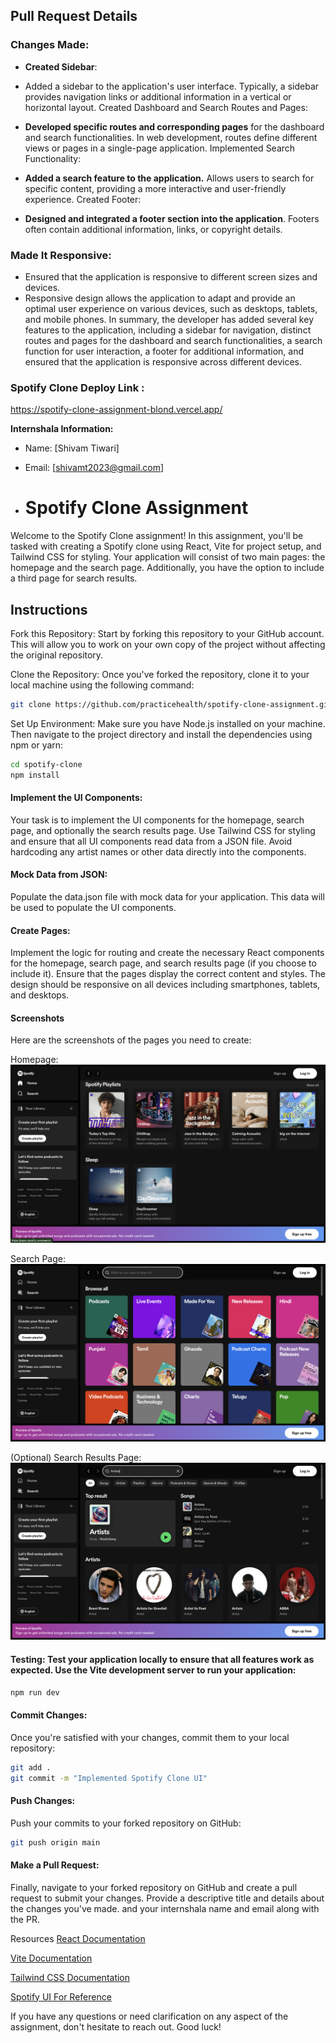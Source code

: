 ## Pull Request Details

### Changes Made:
- **Created Sidebar**:
- Added a sidebar to the application's user interface.
Typically, a sidebar provides navigation links or additional information in a vertical or horizontal layout.
Created Dashboard and Search Routes and Pages:

- **Developed specific routes and corresponding pages** for the dashboard and search functionalities.
In web development, routes define different views or pages in a single-page application.
Implemented Search Functionality:

- **Added a search feature to the application.**
Allows users to search for specific content, providing a more interactive and user-friendly experience.
Created Footer:

- **Designed and integrated a footer section into the application**.
Footers often contain additional information, links, or copyright details.

### Made It Responsive:
- Ensured that the application is responsive to different screen sizes and devices.
- Responsive design allows the application to adapt and provide an optimal user experience on various devices, such as desktops, tablets, and mobile phones.
In summary, the developer has added several key features to the application, including a sidebar for navigation, distinct routes and pages for the dashboard and search functionalities, a search function for user interaction, a footer for additional information, and ensured that the application is responsive across different devices.

### Spotify Clone Deploy Link :
https://spotify-clone-assignment-blond.vercel.app/


****Internshala Information**:**
- Name: [Shivam Tiwari]
- Email: [shivamt2023@gmail.com]

 
- # Spotify Clone Assignment
Welcome to the Spotify Clone assignment! In this assignment, you'll be tasked with creating a Spotify clone using React, Vite for project setup, and Tailwind CSS for styling. Your application will consist of two main pages: the homepage and the search page. Additionally, you have the option to include a third page for search results.

## Instructions
Fork this Repository: Start by forking this repository to your GitHub account. This will allow you to work on your own copy of the project without affecting the original repository.

Clone the Repository: Once you've forked the repository, clone it to your local machine using the following command:

```bash
git clone https://github.com/practicehealth/spotify-clone-assignment.git
```

Set Up Environment: Make sure you have Node.js installed on your machine. Then navigate to the project directory and install the dependencies using npm or yarn:

```bash
cd spotify-clone
npm install
```
<!-- ####  Project Structure: 
Familiarize yourself with the project structure. You'll find directories for components, pages, assets, and other necessary files. -->

#### Implement the UI Components: 
Your task is to implement the UI components for the homepage, search page, and optionally the search results page. Use Tailwind CSS for styling and ensure that all UI components read data from a JSON file. Avoid hardcoding any artist names or other data directly into the components.

#### Mock Data from JSON: 
Populate the data.json file with mock data for your application. This data will be used to populate the UI components.

#### Create Pages:
Implement the logic for routing and create the necessary React components for the homepage, search page, and search results page (if you choose to include it). Ensure that the pages display the correct content and styles.
The design should be responsive on all devices including smartphones, tablets, and desktops.

#### Screenshots
Here are the screenshots of the pages you need to create:

Homepage: ![Homepage](images/homepage.png)

Search Page: ![SearchPage](images/search.png)

(Optional) Search Results Page:![SearchResults](images/search-result2.png)

#### Testing: Test your application locally to ensure that all features work as expected. Use the Vite development server to run your application:

```bash
npm run dev
```
#### Commit Changes:
Once you're satisfied with your changes, commit them to your local repository:

```bash
git add .
git commit -m "Implemented Spotify Clone UI"
```

#### Push Changes: 
Push your commits to your forked repository on GitHub:

```bash
git push origin main
```
#### Make a Pull Request:
Finally, navigate to your forked repository on GitHub and create a pull request to submit your changes. Provide a descriptive title and details about the changes you've made. and your internshala name and email along with the PR.

Resources
[React Documentation](https://react.dev/)

[Vite Documentation](https://vitejs.dev/guide/)

[Tailwind CSS Documentation](https://tailwindcss.com/docs)

[Spotify UI For Reference](https://open.spotify.com/)

If you have any questions or need clarification on any aspect of the assignment, don't hesitate to reach out. Good luck!
